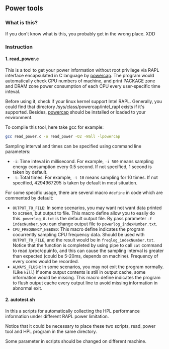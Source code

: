 ## Power tools

### What is this?

If you don't know what is this, you probably get in the wrong place. XDD



### Instruction

#### 1. read_power.c

This is a tool to get your power information without root privilege via RAPL interface encapsulated in C language by [powercap](https://github.com/powercap/powercap). The program would automatically check CPU numbers of machine, and print PACKAGE zone and DRAM zone power consumption of each CPU every user-specific time inteval.

Before using it, check if your linux kernel support Intel RAPL. Generally, you could find that directory /sys/class/powercap/intel_rapl exists if it's supported. Besides, [powercap](https://github.com/powercap/powercap) should be installed or loaded to your environment.

To compile this tool, here take gcc for example:

```bash
gcc read_power.c -o read_power -O2 -Wall -lpowercap
```

Sampling interval and times can be specified using command line parameters:

* `-i`: Time inteval in millisecond. For example, `-i 500` means sampling energy consumption every 0.5 second. If not specified, 1 second is taken by default.
* `-t`: Total times. For example, `-t 10` means sampling for 10 times. If not specified, 4294967295 is taken by default in most situation.

For some specific usage, there are several macro `#define` in code which are commented by default:

* `OUTPUT_TO_FILE`: In some scenarios, you may want not want data printed to screen, but output to file. This macro define allow you to easily do this. `powerlog_0.txt` is the default output file. By pass parameter `-f indexNumber`, you can change output file to `powerlog_indexNumber.txt`.
* `CPU_FREQUENCY_NEEDED`: This macro define indicates the program cocurrently sampling CPU frequency data. Should be used with `OUTPUT_TO_FILE`, and the result would be in `freqlog_indexNumber.txt`. Notice that the function is completed by using pipe to call `cat` command to read /proc/cpuinfo, and this can cause the sampling interval is greater than expected (could be 5-20ms, depends on machine). Frequency of every cores would be recorded.
* `ALWAYS_FLUSH`: In some scenarios, you may not exit the program normally. (Like `kill`) If some output contents is still in output cache, some information would be missing. This macro define indicates the program to flush output cache every output line to avoid missing information in abnormal exit.

#### 2. autotest.sh

In this a scripts for automatically collecting the HPL performance information under different RAPL power limitation.

Notice that it could be necessary to place these two scripts, read_power tool and HPL program in the same directory.

Some parameter in scripts should be changed on different machine.

